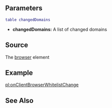 Parameters
----------

``` lua
table changedDomains
```

-   **changedDomains:** A list of changed domains

Source
------

The [browser](/docs/element/browser.md "wikilink") element

Example
-------

[pl:onClientBrowserWhitelistChange](/docs/pl:onclientbrowserwhitelistchange.md "wikilink")

See Also
--------
